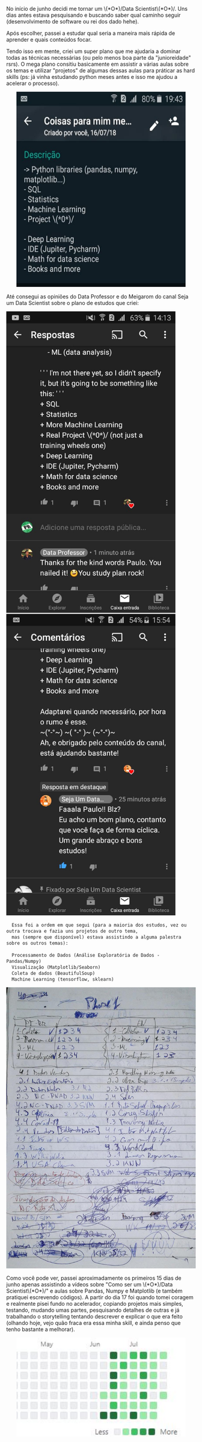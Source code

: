 No início de junho decidi me tornar um \\(\*O\*)/Data Scientist\\(\*O\*)/. Uns dias antes estava pesquisando e buscando saber qual caminho seguir (desenvolvimento de software ou rei dos dado hehe).

Após escolher, passei a estudar qual seria a maneira mais rápida de aprender e quais conteúdos focar. 

Tendo isso em mente, criei um super plano que me ajudaria a dominar todas as técnicas necessárias (ou pelo menos boa parte da "junioreidade" rsrs). O mega plano consitiu basicamente em assistir a várias aulas sobre os temas e utilizar "projetos" de algumas dessas aulas para práticar as hard skills (ps: já vinha estudando python meses antes e isso me ajudou a acelerar o processo). 

<p align="center">
  <img src="Imagem1.jpg" width="450" />
</p>


Até consegui as opiniões do Data Professor e do Meigarom do canal Seja um Data Scientist sobre o plano de estudos que criei:


<p float="left">
  <img src="WhatsApp Image 2020-06-10 at 14.10.12.jpeg" width="450" />
  <img src="WhatsApp Image 2020-07-30 at 20.36.16.jpeg" width="450" />
</p>


  
      Essa foi a ordem em que segui (para a maioria dos estudos, vez ou outra trocava e fazia uns projetos de outro tema, 
      mas (sempre que disponível) estava assistindo a alguma palestra sobre os outros temas):
      
      Processamento de Dados (Análise Exploratória de Dados - Pandas/Numpy)
      Visualização (Matplotlib/Seaborn)
      Coleta de dados (BeautifulSoup)
      Machine Learning (tensorflow, sklearn)

<p align="center">
  <img src="papel plano.jpeg" width="650" />
</p>


Como você pode ver, passei aproximadamente os primeiros 15 dias de junho apenas assistindo a vídeos sobre "Como ser um \\(\*O\*)/Data Scientist\\(\*O\*)/" e aulas sobre Pandas, Numpy e Matplotlib (e também pratiquei escrevendo códigos). A partir do dia 17 foi quando tomei coragem e realmente pisei fundo no acelerador, copiando projetos mais simples, testando, mudando umas partes, pesquisando detalhes de outras e já trabalhando o storytelling tentando descrever e explicar o que era feito (olhando hoje, vejo quão fraca era essa minha skill, e ainda penso que tenho bastante a melhorar).


<p align="center">
  <img src="0git.JPG" width="450" />
</p>
